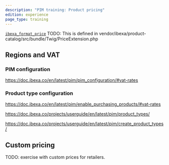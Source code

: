 ```yaml
---
description: "PIM training: Product pricing"
edition: experience
page_type: training
---
```


[`ibexa_format_price`](https://doc.ibexa.co/en/latest/templating/twig_function_reference/product_twig_functions/#ibexa_format_price)
TODO: This is defined in vendor/ibexa/product-catalog/src/bundle/Twig/PriceExtension.php  

## Regions and VAT

### PIM configuration

https://doc.ibexa.co/en/latest/pim/pim_configuration/#vat-rates

### Product type configuration

https://doc.ibexa.co/en/latest/pim/enable_purchasing_products/#vat-rates

https://doc.ibexa.co/projects/userguide/en/latest/pim/product_types/

https://doc.ibexa.co/projects/userguide/en/latest/pim/create_product_types/

## Custom pricing

TODO: exercise with custom prices for retailers.
